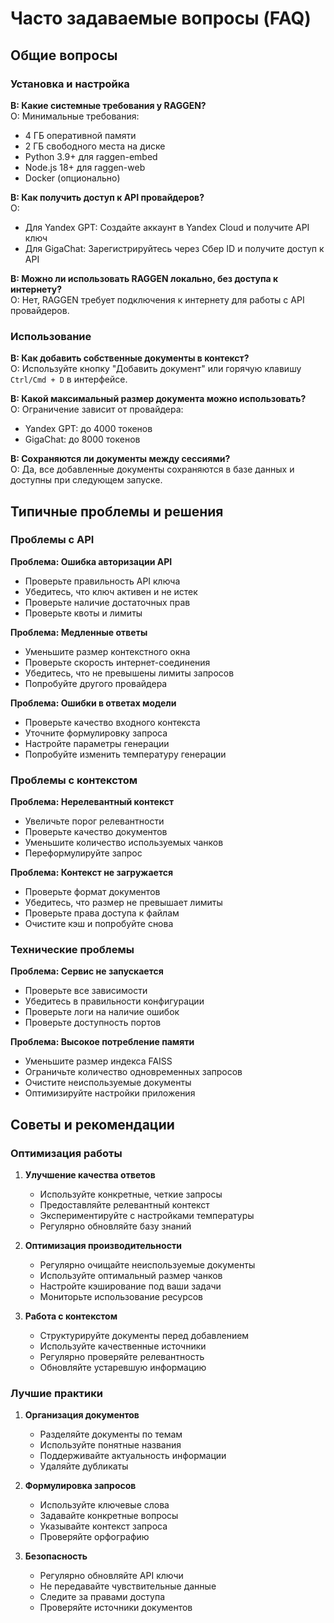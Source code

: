 # Часто задаваемые вопросы (FAQ)

## Общие вопросы

### Установка и настройка

**В: Какие системные требования у RAGGEN?**  
О: Минимальные требования:
- 4 ГБ оперативной памяти
- 2 ГБ свободного места на диске
- Python 3.9+ для raggen-embed
- Node.js 18+ для raggen-web
- Docker (опционально)

**В: Как получить доступ к API провайдеров?**  
О: 
- Для Yandex GPT: Создайте аккаунт в Yandex Cloud и получите API ключ
- Для GigaChat: Зарегистрируйтесь через Сбер ID и получите доступ к API

**В: Можно ли использовать RAGGEN локально, без доступа к интернету?**  
О: Нет, RAGGEN требует подключения к интернету для работы с API провайдеров.

### Использование

**В: Как добавить собственные документы в контекст?**  
О: Используйте кнопку "Добавить документ" или горячую клавишу `Ctrl/Cmd + D` в интерфейсе.

**В: Какой максимальный размер документа можно использовать?**  
О: Ограничение зависит от провайдера:
- Yandex GPT: до 4000 токенов
- GigaChat: до 8000 токенов

**В: Сохраняются ли документы между сессиями?**  
О: Да, все добавленные документы сохраняются в базе данных и доступны при следующем запуске.

## Типичные проблемы и решения

### Проблемы с API

**Проблема: Ошибка авторизации API**
- Проверьте правильность API ключа
- Убедитесь, что ключ активен и не истек
- Проверьте наличие достаточных прав
- Проверьте квоты и лимиты

**Проблема: Медленные ответы**
- Уменьшите размер контекстного окна
- Проверьте скорость интернет-соединения
- Убедитесь, что не превышены лимиты запросов
- Попробуйте другого провайдера

**Проблема: Ошибки в ответах модели**
- Проверьте качество входного контекста
- Уточните формулировку запроса
- Настройте параметры генерации
- Попробуйте изменить температуру генерации

### Проблемы с контекстом

**Проблема: Нерелевантный контекст**
- Увеличьте порог релевантности
- Проверьте качество документов
- Уменьшите количество используемых чанков
- Переформулируйте запрос

**Проблема: Контекст не загружается**
- Проверьте формат документов
- Убедитесь, что размер не превышает лимиты
- Проверьте права доступа к файлам
- Очистите кэш и попробуйте снова

### Технические проблемы

**Проблема: Сервис не запускается**
- Проверьте все зависимости
- Убедитесь в правильности конфигурации
- Проверьте логи на наличие ошибок
- Проверьте доступность портов

**Проблема: Высокое потребление памяти**
- Уменьшите размер индекса FAISS
- Ограничьте количество одновременных запросов
- Очистите неиспользуемые документы
- Оптимизируйте настройки приложения

## Советы и рекомендации

### Оптимизация работы

1. **Улучшение качества ответов**
   - Используйте конкретные, четкие запросы
   - Предоставляйте релевантный контекст
   - Экспериментируйте с настройками температуры
   - Регулярно обновляйте базу знаний

2. **Оптимизация производительности**
   - Регулярно очищайте неиспользуемые документы
   - Используйте оптимальный размер чанков
   - Настройте кэширование под ваши задачи
   - Мониторьте использование ресурсов

3. **Работа с контекстом**
   - Структурируйте документы перед добавлением
   - Используйте качественные источники
   - Регулярно проверяйте релевантность
   - Обновляйте устаревшую информацию

### Лучшие практики

1. **Организация документов**
   - Разделяйте документы по темам
   - Используйте понятные названия
   - Поддерживайте актуальность информации
   - Удаляйте дубликаты

2. **Формулировка запросов**
   - Используйте ключевые слова
   - Задавайте конкретные вопросы
   - Указывайте контекст запроса
   - Проверяйте орфографию

3. **Безопасность**
   - Регулярно обновляйте API ключи
   - Не передавайте чувствительные данные
   - Следите за правами доступа
   - Проверяйте источники документов 